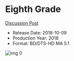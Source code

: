 # Eighth Grade

[Discussion Post](https://www.avsforum.com/threads/bass-eq-for-filtered-movies.2995212/post-56908686)

* Release Date: 2018-10-09
* Production Year: 2018
* Format: BD/DTS-HD MA 5.1

![img 0](https://i.imgur.com/OSj9MF6.jpg)

